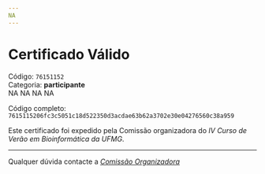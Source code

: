 ```yaml
---
NA
---
```


# Certificado Válido

Código: `76151152`<br>
Categoria: **participante**<br>
NA
NA
NA
NA


Código completo: `7615115206fc3c5051c18d522350d3acdae63b62a3702e30e04276560c38a959`


Este certificado foi expedido pela Comissão organizadora do *IV Curso de Verão em Bioinformática da UFMG*.

----

Qualquer dúvida contacte a [_Comissão Organizadora_](<mailto:cursobioinfoufmg@gmail.com$subject=[Certificados]>)

